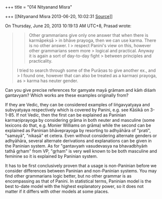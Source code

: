 +++
title = "014 Nityanand Misra"

+++
[[Nityanand Misra	2013-06-20, 10:02:31 [Source](https://groups.google.com/g/samskrita/c/hdLuaNOBNpo)]]



  
  
On Thursday, June 20, 2013 10:19:13 AM UTC+8, Prasad wrote:

> 
> > 
> > 
> > Other grammarians give only one answer that when there is karmāpekṣā > in bhāve prayoga, then we can use karma. There is no other answer. I > respect Panini's view on this, however other grammarians seem more > logical and practical. Anyway it is again a sort of day-to-day fight > between principles and practicality.  
>   
> I tried to search through some of the Purāṇas to give another ex., and > I found one, however that can also be treated as a karmaṇi prayoga, as > karma has neuter gender.  
>   
> > 
> > 
> > 

  

Can you give precise references for gamyate mayā grāmam and kāṁ diśaṁ gantavyam? Which works are these examples originally from?

  

If they are Vedic, they can be considered examples of liṅgavyatyaya and subvyatyaya respectively which is covered by Panini, e.g. see Kāśikā on 3-1-85. If not Vedic, then the first can be explained as Paninian karmaṇiprayoga by considering grāma in both neuter and masculine (some lexicons do that, e.g. Monier Williams on grāma) while the second can be explained as Paninian bhāveprayoga by resorting to adhyāhāra of "prati", "samayā", "nikaṣā" et cetera. Even without considering alternate genders or adhyāhāra, several alternate derivations and explanations can be given in the Paninian system. As for "gantavyaṁ vasudevasya na bhavadbhyāṁ tathā gṛham" from VP, "gṛham" is very well known to be both masculine and feminine so it is explained by Paninian system.

  

It has to be first conclusively proven that a usage is non-Paninian before we consider differences between Paninian and non-Paninian systems. You may find other grammarians logic better, but no other grammar is as encompassing as that of Panini. In statistical terms, Paninian model is the best to-date model with the highest explanatory power, so it does not matter if it differs with other models at some places.

  

  

